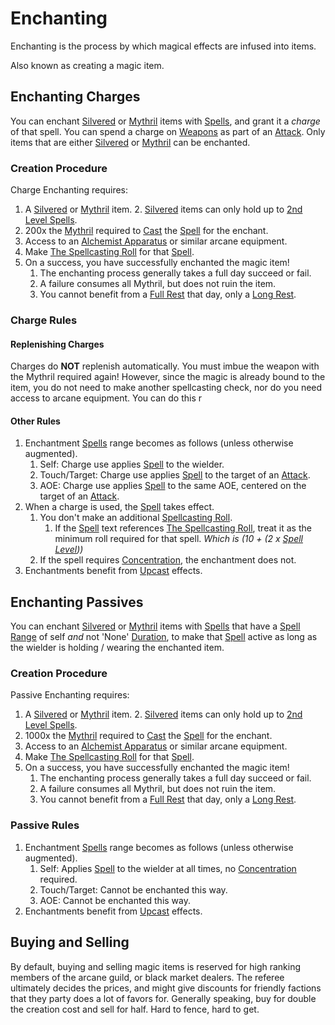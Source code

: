 # Enchanting
Enchanting is the process by which magical effects are infused into items. 

Also known as creating a magic item.
## Enchanting Charges
You can enchant [Silvered](../../Items/Equipment/Material%20Properties/Silvered%20Property.md) or [Mythril](../Mythril.md) items with [Spells](../Spells.md), and grant it a *charge* of that spell. You can spend a charge on [Weapons](../../Items/Equipment/Weapons.md) as part of an [Attack](../../Game%20Procedures/Attack.md). Only items that are either [Silvered](../../Items/Equipment/Material%20Properties/Silvered%20Property.md) or [Mythril](../Mythril.md) can be enchanted.
### Creation Procedure
Charge Enchanting requires:
1. A [Silvered](../../Items/Equipment/Material%20Properties/Silvered%20Property.md) or [Mythril](../Mythril.md) item.
	2. [Silvered](../../Items/Equipment/Material%20Properties/Silvered%20Property.md) items can only hold up to [2nd Level Spells](../Spells/Mythril%20Spells/Level%202/2nd%20Level%20Spells.md).
2. 200x the [Mythril](../Mythril.md) required to [Cast](../Spellcasting.md) the [Spell](../Spells.md) for the enchant.
3. Access to an [Alchemist Apparatus](../../Items/Equipment/Individual%20Item%20Cards/Gear/1000%20Coins/Alchemist%20Apparatus.md) or similar arcane equipment.
4. Make [The Spellcasting Roll](../Spellcasting.md#The%20Spellcasting%20Roll) for that [Spell](../Spells.md).
5. On a success, you have successfully enchanted the magic item!
	1. The enchanting process generally takes a full day succeed or fail. 
	2. A failure consumes all Mythril, but does not ruin the item.
	3. You cannot benefit from a [Full Rest](../../Game%20Procedures/Resting.md#Full%20Rest) that day, only a [Long Rest](../../Game%20Procedures/Resting.md#Long%20Rest).
### Charge Rules
#### Replenishing Charges
Charges do **NOT** replenish automatically. You must imbue the weapon with the Mythril required again! However, since the magic is already bound to the item, you do not need to make another spellcasting check, nor do you need access to arcane equipment. You can do this r 
#### Other Rules
1. Enchantment [Spells](../Spells.md) range becomes as follows (unless otherwise augmented). 
	1. Self: Charge use applies [Spell](../Spells.md) to the wielder.
	2. Touch/Target: Charge use applies [Spell](../Spells.md) to the target of an [Attack](../../Game%20Procedures/Attack.md).
	3. AOE: Charge use applies [Spell](../Spells.md) to the same AOE, centered on the target of an [Attack](../../Game%20Procedures/Attack.md).
2. When a charge is used, the [Spell](../Spells.md) takes effect.
	1. You don't make an additional [Spellcasting Roll](../Spellcasting.md#The%20Spellcasting%20Roll).
		1. If the [Spell](../Spells.md) text references [The Spellcasting Roll](../Spellcasting.md#The%20Spellcasting%20Roll), treat it as the minimum roll required for that spell. *Which is (10 + (2 x [Spell Level](../Spell%20Level.md)))*
	2. If the spell requires [Concentration](../Concentration.md), the enchantment does not.
3. Enchantments benefit from [Upcast](../Spellcasting.md#Upcast) effects.

## Enchanting Passives
You can enchant [Silvered](../../Items/Equipment/Material%20Properties/Silvered%20Property.md) or [Mythril](../Mythril.md) items with [Spells](../Spells.md) that have a [Spell Range](../Spellcasting.md#Spell%20Range) of self *and* not 'None' [Duration](../Spellcasting.md#Duration), to make that [Spell](../Spells.md) active as long as the wielder is holding / wearing the enchanted item.
### Creation Procedure
Passive Enchanting requires:
1. A [Silvered](../../Items/Equipment/Material%20Properties/Silvered%20Property.md) or [Mythril](../Mythril.md) item.
	2. [Silvered](../../Items/Equipment/Material%20Properties/Silvered%20Property.md) items can only hold up to [2nd Level Spells](../Spells/Mythril%20Spells/Level%202/2nd%20Level%20Spells.md).
2. 1000x the [Mythril](../Mythril.md) required to [Cast](../Spellcasting.md) the [Spell](../Spells.md) for the enchant.
3. Access to an [Alchemist Apparatus](../../Items/Equipment/Individual%20Item%20Cards/Gear/1000%20Coins/Alchemist%20Apparatus.md) or similar arcane equipment.
4. Make [The Spellcasting Roll](../Spellcasting.md#The%20Spellcasting%20Roll) for that [Spell](../Spells.md).
5. On a success, you have successfully enchanted the magic item!
	1. The enchanting process generally takes a full day succeed or fail.
	2. A failure consumes all Mythril, but does not ruin the item.
	3. You cannot benefit from a [Full Rest](../../Game%20Procedures/Resting.md#Full%20Rest) that day, only a [Long Rest](../../Game%20Procedures/Resting.md#Long%20Rest).
### Passive Rules
1. Enchantment [Spells](../Spells.md) range becomes as follows (unless otherwise augmented). 
	1. Self: Applies [Spell](../Spells.md) to the wielder at all times, no [Concentration](../Concentration.md) required.
	2. Touch/Target: Cannot be enchanted this way.
	3. AOE: Cannot be enchanted this way.
2. Enchantments benefit from [Upcast](../Spellcasting.md#Upcast) effects.
## Buying and Selling
By default, buying and selling magic items is reserved for high ranking members of the arcane guild, or black market dealers. The referee ultimately decides the prices, and might give discounts for friendly factions that they party does a lot of favors for. Generally speaking, buy for double the creation cost and sell for half. Hard to fence, hard to get.